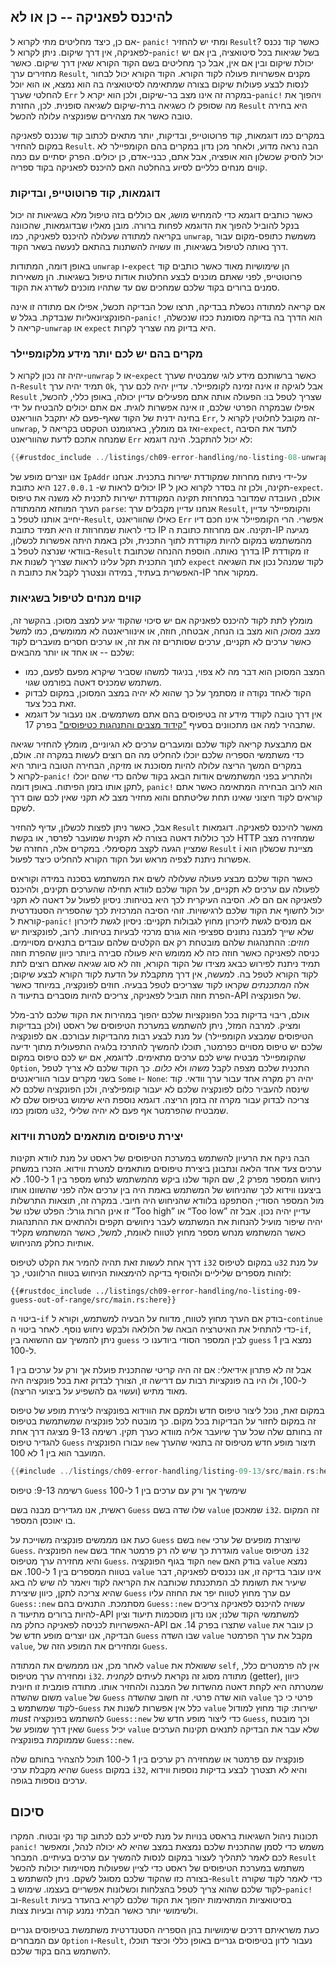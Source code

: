 ## להיכנס לפאניקה -- כן או לא

אם כן, כיצד מחליטים מתי לקרוא ל- `panic!` ומתי יש להחזיר `Result`? כאשר קוד נכנס לפאניקה, אין דרך שיקום. ניתן לקרוא ל-`panic!` בשל שגיאות בכל סיטואציה, בין אם יש יכולת שיקום ובין אם אין, אבל כך מחליטים בשם הקוד הקורא שאין דרך שיקום. כאשר מחזירים ערך `Result`, מקנים אפשרויות פעולה לקוד הקורא. הקוד הקורא יכול לבחור לנסות לבצע פעולות שיקום בצורה שמתאימה לסיטואציה בה הוא נמצא, או הוא יוכל להחלטי שערך `Err` במקרה זה אינו מצב בר-שיקום, ולכן הוא יקרא ל-`panic!` ויהפוך את מה שסופק לו כשגיאה ברת-שיקום לשגיאה סופנית. לכן, החזרת `Result` היא בחירה טובה כאשר את מצהירים שפונקציה עלולה להכשל.

במקרים כמו דוגמאות, קוד פרוטוטייפ, ובדיקות, יותר מתאים לכתוב קוד שנכנס לפאניקה במקום להחזיר `Result`. הבה נראה מדוע, ולאחר מכן נדון במקרים בהם הקומפיילר לא יכול להסיק שכשלון הוא אופציה, אבל אתם, כבני-אדם, כן יכולים. הפרק יסתיים עם כמה קווים מנחים כלליים לסיוע בהחלטה האם להיכנס לפאניקה בקוד ספריה.

### דוגמאות, קוד פרוטוטייפ, ובדיקות

כאשר כותבים דוגמא כדי להמחיש מושג, אם כוללים בזה טיפול מלא בשגיאות זה יכול בנקל להוביל להפוך את הדוגמא לפחות ברורה. מובן מאליו שבדוגמאות, שהכוונה בקריאה למתודה שעלולה להיכנס לפאניקה, כמו `unwrap`, משמשת כתופס-מקום עבור דרך נאותה לטיפול בשגיאות, וזו עשויה להשתנות בהתאם לנעשה בשאר הקוד.

באופן דומה, המתודות `unwrap` ו-`expect` הן שימושיות מאוד כאשר כותבים קוד פרוטוטייפ, לפני שאתם מוכנים לבצע החלטות אודות טיפול בשגיאות. הן משאירות סמנים ברורים בקוד שלכם שמחכים שם עד שתהיו מוכנים לשדרג את הקוד.

אם קריאה למתודה נכשלת בבדיקה, תרצו שכל הבדיקה תכשל, אפילו אם מתודה זו אינה הפונקציונאליות שנבדקת. בגלל ש-`panic!` הוא הדרך בה בדיקה מסומנת ככזו שנכשלה, קריאה ל-`unwrap` או `expect` היא בדיוק מה שצריך לקרות.

### מקרים בהם יש לכם יותר מידע מלקומפיילר

יהיה זה נכון לקרוא ל-`unwrap` או ל-`expect` כאשר ברשותכם מידע לוגי שמבטיח שערך ה-`Result` תמיד יהיה ערך `Ok`, אבל לוגיקה זו אינה זמינה לקומפיילר. עדיין יהיה לכם ערך `Result` שצריך לטפל בו: הפעולה אותה אתם מפעילים עדיין יכולה, באופן כללי, להכשל, אפילו שבמקרה הפרטי שלכם, זו אינה אפשרות לוגית. אם אתם יכולים להבטיח על ידי בחינה ידנית של הקוד שאף-פעם לא יתקבל הווריאנט `Err`, זה מקובל לחלוטין לקרוא ל-`unwrap`, ואז גם מומלץ, בארגומנט הטקסט בקריאה ל-`expect`, לתעד את הסיבה שמנחה אתכם לדעת שהווריאנט `Err` לא יכול להתקבל. הינה דוגמא:

```rust
{{#rustdoc_include ../listings/ch09-error-handling/no-listing-08-unwrap-that-cant-fail/src/main.rs:here}}
```

אנו יוצרים מופע של `IpAddr` על-ידי ניתוח מחרוזת שמקודדת ישירות בתכנית. אנחנו יכולים לראות ש- `127.0.0.1` היא כתובת IP תקינה, ולכן זה בסדר לקרוא כאן ל-`expect`. אולם, העובדה שמדובר במחרוזת תקינה המקודדת ישירות לתכנית לא משנה את טיפוס הערך המוחזא מהמתודה `parse`: אנחנו עדיין מקבלים ערך `Result`, והקומפיילר עדיין יחייב אותנו לטפל ב-`Result`, כאילו שהווריאנט `Err` אפשרי. הרי הקומפיילר אינו חכם דיו כדי לראות שמחרוזת זו היא תמיד כתובת IP תקינה. אם מחרוזת כתובת ה-IP מגיעה מהמשתמש במקום להיות מקודדת לתוך התכנית, ולכן באמת היתה אפשרות לכשלון, בוודאי שנרצה לטפל ב-`Result` בדרך נאותה. הוספת ההנחה שכתובת IP זו מקודדת לתוך התכנית תקל עלינו לראות שצריך לשנות את `expect` לקוד שמנהל נכון את השגיאה האפשרית בעתיד, במידה ונצטרך לקבל את כתובת ה-IP ממקור אחר.

### קווים מנחים לטיפול בשגיאות

מומלץ לתת לקוד להיכנס לפאניקה אם יש סיכוי שהקוד יגיע למצב מסוכן. בהקשר זה, *מצב מסוכן* הוא מצב בו הנחה, אבטחה, חוזה, או אינווריאנטה לא ממומשים, כמו למשל כאשר ערכים לא תקניים, ערכים שסותרים זה את זה, או ערכים חסרים מועברים לקוד שלכם -- או אחד או יותר מהבאים:

* המצב המסוכן הוא דבר מה לא צפוי, בניגוד למשהו שסביר שיקרא מפעם לפעם, כמו משתמש שמכניס דאטה בפורמט שגוי.
* הקוד לאחד נקודה זו מסתמך על כך שהוא לא יהיה במצב המסוכן, במקום לבדוק זאת בכל צעד.
* אין דרך טובה לקודד מידע זה בטיפוסים בהם אתם משתמשים. אנו נעבור על דוגמא שתבהיר למה אנו מתכוונים בסעיף ["קידוד מצבים והתנהגות כטיפוסים"][encoding]<!-- ignore --> בפרק 17.

אם מתבצעת קריאה לקוד שלכם ומועברים ערכים לא הגיוניים, מומלץ להחזיר שגיאה כדי משתמשי הספריה שלכם יוכלו להחליט מה הם רוצים לעשות במקרה זה. אולם, במקרים המשך הריצה עלולה להיות מסוכנת או מזיקה, הבחירה הטובה ביותר היא לקרוא ל-`panic!` ולהתריע בפני המשתמשים אודות הבאג בקוד שלהם כדי שהם יוכלו לתקן אותו בזמן הפיתוח. באופן דומה, `panic!` הוא לרוב הבחירה המתאימה כאשר אתם קוראים לקוד חיצוני שאינו תחת שליטתחם והוא מחזיר מצב לא תקני שאין לכם שום דרך לשקם.

אבל, כאשר ניתן לפצות לכשלון, עדיף להחזיר `Result` מאשר להיכנס לפאניקה. דוגמאות לכך כוללות דאטה בצורה לא תקנית שמועבר לפרסר, או בקשת HTTP שמחזירה מצב שמציין הגעה לקצב מקסימלי. במקרים אלה, החזרה של `Result` i מציינת שכשלון הוא אפשרות ניתנת לצפיה מראש ועל הקוד הקורא להחליט כיצד לפעול.

כאשר הקוד שלכם מבצע פעולה שעלולה לשים את המשתמש בסכנה במידה וקוראים לפעולה עם ערכים לא תקניים, על הקוד שלכם לוודא תחילה שהערכים תקינים, ולהיכנס לפאניקה אם הם לא. הסיבה העיקרית לכך היא בטיחות: ניסיון לפעול על דאטה לא תקני יכול לחשוף את הקוד שלכם לרגישויות. זוהי הסיבה המרכזית לכך שהספריה הסטנדרטית קוראת ל-`panic!` אם מנסים לגשת לזיכרון מחוץ לגבולות תקניים: ניסיון לגשת לזיכרון שלא שייך למבנה נתונים ספציפי הוא גורם מרכזי לבעיות בטיחות. לרוב, לפונקציות יש *חוזים*: ההתנהגות שלהם מובטחת רק אם הקלטים שלהם עובדים בתנאים מסויימים. כניסה לפאניקה כאשר חוזה כזה לא ממומש היא פעולה סבירה ביותר כיוון שהפרת חוזה תמיד ניתנת לפירוש כבאג מצידו של הקוד הקורא, וזה לא סוג שגיאה שאתם רוצים לתת לקוד הקורא לטפל בה. למעשה, אין דרך מתקבלת על הדעת לקוד הקורא לבצע שיקום; אלה *המתכנתים* שקראו לקוד שצריכים לטפל בבעיה. חוזים לפונקציה, במיוחד כאשר הפרת חוזה תוביל לפאניקה, צריכים להיות מוסברים בתיעוד ה-API של הפונקציה.

אולם, ריבוי בדיקות בכל הפונקציות שלכם יהפוך במהירות את הקוד שלכם לרב-מלל ומציק. למרבה המזל, ניתן להשתמש במערכת הטיפוסים של ראסט (ולכן בבדיקות הטיפוסים שמבצע הקומפיילר) על מנת לבצע רבות מהבדיקות עבורכם. אם לפונקציה שלכם יש טיפוס מסויים כפרמטר, תוכלו להמשיך להתרכז בלוגיה התפעולית מתוך ידיעה שהקומפיילר מבטיח שיש לכם ערכים מתאימים. לדוגמא, אם יש לכם טיפוס במקום `Option`, התכנית שלכם מצפה לקבל *משהו* ולא *כלום*. כך הקוד שלכם לא צריך לטפל בשני מקרים עבור הווריאנטים `Some` ו- `None`: יהיה רק מקרה אחד עבור ערך וודאי. קוד שינסה להעביר כלום לפונקציה שלכם לא יעבור קומפילציה, ולכן הפונקציה שלכם לא צריכה לבדוק עבור מקרה זה בזמן הריצה. דוגמא נוספת היא שימוש בטיפוס שלם לא מסומן כמו `u32`, שמבטיח שהפרמטר אף פעם לא יהיה שלילי.

### יצירת טיפוסים מותאמים למטרת ווידוא

הבה ניקח את הרעיון להשתמש במערכת הטיפוסים של ראסט על מנת לוודא תקינות ערכים צעד אחד הלאה ונתבונן ביצירת טיפוסים מותאמים למטרת ווידוא. הזכרו במשחק ניחוש המספר מפרק 2, שם הקוד שלנו ביקש מהמשתמש לנחש מספר בין 1 ל-100. לא ביצענו ווידוא לכך שהניחוש של המשתמש באמת היה בין ערכים אלה לפני שהשוונו אותו מול המספר הסודי; הסתפקנו בלוודא שהניחוש היה חיובי. במקרה זה, תוצאות התרשלות זו אינן הרות גורל: הפלט שלנו של “Too high” או “Too low” עדיין יהיה נכון. אבל זה יהיה שיפור מועיל להנחות את המשתמש לעבר ניחושים תקפים ולהתאים את ההתנהגות כאשר המשתמש מנחש מספר מחוץ לטווח לאומת, למשל, כאשר המשתמש מקליד אותיות כחלק מהניחוש.

דרך אחת לעשות זאת תהיה להמיר את הקלט לטיפוס `i32` במקום לטיפוס `u32` על מנת לזהות מספרים שליליים ולהוסיף בדיקה להימצאות הניחוש בטווח הרלוונטי, כך:

```rust,ignore
{{#rustdoc_include ../listings/ch09-error-handling/no-listing-09-guess-out-of-range/src/main.rs:here}}
```

ביטוי ה-`if` בודק אם הערך מחוץ לטווח, מדווח על הבעיה למשתמש, וקורא ל-`continue` כדי להתחיל את האיטרציה הבאה של הלולאה ולבקש ניחוש נוסף. לאחר ביטוי ה-`if`, ניתן להמשיך עם ההשואה בין `guess` לבין המספר הסודי ביודענו כי `guess` נמצא בין 1 ל-100.

אבל זה לא פתרון אידיאלי: אם זה היה קריטי שהתכנית פועלת אך ורק על ערכים בין 1 ל-100, ולו היו בה פונקציות רבות עם דרישה זו, הצורך לבדוק זאת בכל פונקציה היה מאוד מתיש (ועשוי גם להשפיע על ביצועי הריצה).

במקום זאת, נוכל ליצור טיפוס חדש ולמקם את הווידוא בפונקציה ליצירת מופע של טיפוס זה במקום לחזור על הבדיקות בכל מקום. כך מובטח לכל פונקציה שמשתמשת בטיפוס זה בחותם שלה שכל ערך שיועבר אליה מוודא כערך תקין. רשימה 9-13 מציגה דרך אחת להגדיר טיפוס `Guess` עבורו הפונקציה `new` תיצור מופע חדש מטיפוס זה בתנאי שהערך המועבר הוא בין 1 לא 100.

<!-- Deliberately not using rustdoc_include here; the `main` function in the
file requires the `rand` crate. We do want to include it for reader
experimentation purposes, but don't want to include it for rustdoc testing
purposes. -->

```rust
{{#include ../listings/ch09-error-handling/listing-09-13/src/main.rs:here}}
```


<span class="caption">רשימה 9-13: טיפוס `Guess` שימשיך אך ורק עם ערכים בין 1 ל-100</span>

ראשית, אנו מגדירים מבנה בשם `Guess` שלו שדה בשם `value` שמאכסן `i32`. זה המקום בו יאוכסן המספר.

כעת אנו מממשים פונקציה משוייכת על `Guess` בשם `new` שיוצרת מופעים של ערכי `Guess`. הפונקציה `new` מוגדרת כך שיש לה רק פרמטר אחד בשם `value` מטיפוס `i32` והיא מחזירה ערך מטיפוס `Guess`. הקוד בגוף הפונקציה `new` בודק האם `value` נמצא בטווח המספרים בין 1 ל-100. אם `value` אינו עובר בדיקה זו, אנו נכנסים לפאניקה, דבר שיעיר את תשומת לב המתכנתת שכותבה את הקריאה לקוד ויאמר לה שיש לה באג שהיא צריכה לתקן, כיוון שיצירת `Guess` עם ערך מחוץ לטווח יפר את החוזה עליו `Guess::new` מסתמכת. התנאים בהם `Guess::new` עשויה להיכנס לפאניקה צריכים להיות ברורים מתיעוד ה-API למשתמשי הקוד שלנו; אנו נדון מוסכמות תיעוד וציון האפשרויות לכניסה לפאניקה כחלק מה-API שתצרו בפרק 14. אם `value` כן עובר את הבדיקה, אנו יוצרים מופע חדש של `Guess` שבו השדה `value` מקבל את ערך הפרמטר `value`, ומחזירים את המופע הזה של `Guess`.

לאחר מכן, אנו מממשים את המתודה `value` ששואלת את `self`, אין לה פרמטרים כלל, ומחזירה ערך מטיפוס `i32`. מתודה מסוג זה נקראת לעיתים *לקחנית* (getter), כיוון שמטרתה היא לקחת דאטה מהשדות של המבנה ולהחזיר אותו. מתודה פומבית זו חיונית משום שהשדה `value` של `Guess` הוא שדה פרטי. זה חשוב שהשדה `value` פרטי כי כך לקוד שמשתמש ב-`Guess` כלל אין אפשרות לשנות את `value` ישירות: קוד מחוץ למודול *must* להשתמש בפונקציה `Guess::new` כדי ליצור מופע חדש של `Guess`, וכך מובטח שאין דרך שמופע של `Guess` יכיל `value` שלא עבר את הבדיקה לתנאים תקינות הערכים שממוקמת בפונקציה `Guess::new`.

פונקציה עם פרמטר או שמחזירה רק ערכים בין 1 ל-100 תוכל להצהיר בחותם שלה שהיא מקבלת ערכי `Guess` במקום `i32`, והיא לא תצטרך לבצע בדיקות נוספות ווידוא ערכים נוספות בגופה.

## סיכום

תכונות ניהול השגיאות בראסט בנויות על מנת לסייע לכם לכתוב קוד נקי ובטוח. המקרו `panic!` משמש כדי לסמן שהתכנית שלכם נמצאת במצב שהיא לא יכולה לנהל, ומאפשר לכם לאמר לתהליך לעצור במקום לנסות להמשיך עם ערכים בעיתיים. המבחר `Result` משתמש במערכת הטיפוסים של ראסט כדי לציין שפעולות מסויימות יכולות להכשל בצורה כזו שהקוד שלכם מסוגל לשקם. ניתן להשתמש ב-`Result` כדי לאמר לקוד שקורה לקוד שלכם שהוא צריך לטפל בהצלחות וכשלונות אפשריים בעצמו. שימוש ב-`panic!` וב-`Result` בסיטואציות המתאימות יהפוך את הקוד שלכם לקריא בהעדר בעיות ולשימושי יותר כאשר הבלתי נמנע קורה ובעיות צצות.

כעת משראיתם דרכים שימושיות בהן הספריה הסטנדרטית משתמשת בטיפוסים גנריים עם המבחרים `Option` ו-`Result`, נעבור לדון בטיפוסים גנריים באופן כללי וכיצד תוכלו להשתמש בהם בקוד שלכם.

[encoding]: ch17-03-oo-design-patterns.html#encoding-states-and-behavior-as-types
